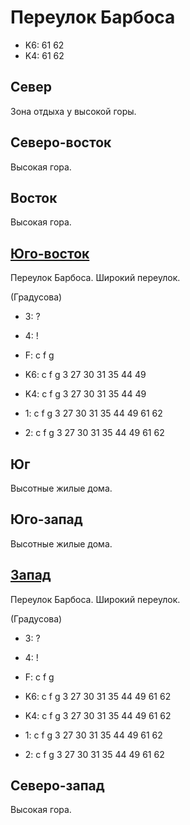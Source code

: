 # Переулок Барбоса

* K6:   61  62
* K4:   61  62

## Север

Зона отдыха у высокой горы.

## Северо-восток

Высокая гора.

## Восток

Высокая гора.

## [Юго-восток](./10570090.md)

Переулок Барбоса.
Широкий переулок.

(Градусова)

* 3:    ?
* 4:    !
* F:    c   f   g

* K6:   c   f   g
        3   27  30  31  35  44  49
* K4:   c   f   g
        3   27  30  31  35  44  49
* 1:    c   f   g
        3   27  30  31  35  44  49  61  62
* 2:    c   f   g
        3   27  30  31  35  44  49  61  62

## Юг

Высотные жилые дома.

## Юго-запад

Высотные жилые дома.

## [Запад](./10560085.md)

Переулок Барбоса.
Широкий переулок.

(Градусова)

* 3:    ?
* 4:    !
* F:    c   f   g

* K6:   c   f   g
        3   27  30  31  35  44  49  61  62
* K4:   c   f   g
        3   27  30  31  35  44  49  61  62
* 1:    c   f   g
        3   27  30  31  35  44  49  61  62
* 2:    c   f   g
        3   27  30  31  35  44  49  61  62

## Северо-запад

Высокая гора.
